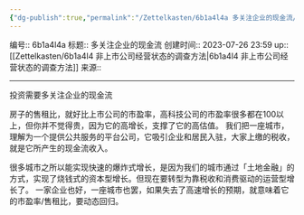 ```yaml
---
{"dg-publish":true,"permalink":"/Zettelkasten/6b1a4l4a 多关注企业的现金流/","dgPassFrontmatter":true}
---
```


编号:: 6b1a4l4a
标题:: 多关注企业的现金流
创建时间:: 2023-07-26 23:59
up:: [[Zettelkasten/6b1a4l4 非上市公司经营状态的调查方法\|6b1a4l4 非上市公司经营状态的调查方法]]
来源:: 

---
投资需要多关注企业的现金流

房子的售租比，就好比上市公司的市盈率，高科技公司的市盈率很多都在100以上，但你并不觉得贵，因为它的高增长，支撑了它的高估值。
我们把一座城市，理解为一个提供公共服务的平台公司，它吸引企业和居民入驻，大家上缴的税收，就是它所产生的现金流收入。

很多城市之所以能实现快速的爆炸式增长，是因为我们的城市通过「土地金融」的方式，实现了烧钱式的资本型增长。但现在要转型为靠税收和消费驱动的运营型增长了。
一家企业也好，一座城市也罢，如果失去了高速增长的预期，就意味着它的市盈率/售租比，要动态回归。
